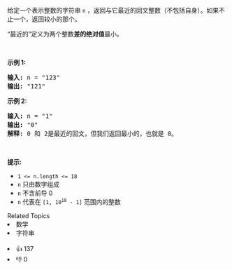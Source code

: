 <p>给定一个表示整数的字符串&nbsp;<code>n</code> ，返回与它最近的回文整数（不包括自身）。如果不止一个，返回较小的那个。</p>

<p>“最近的”定义为两个整数<strong>差的绝对值</strong>最小。</p>

<p>&nbsp;</p>

<p><strong>示例 1:</strong></p>

<pre>
<strong>输入:</strong> n = "123"
<strong>输出:</strong> "121"
</pre>

<p><strong>示例 2:</strong></p>

<pre>
<strong>输入:</strong> n = "1"
<strong>输出:</strong> "0"
<strong>解释:</strong> 0 和 2是最近的回文，但我们返回最小的，也就是 0。
</pre>

<p>&nbsp;</p>

<p><strong>提示:</strong></p>

<ul>
	<li><code>1 &lt;= n.length &lt;= 18</code></li>
	<li><code>n</code>&nbsp;只由数字组成</li>
	<li><code>n</code>&nbsp;不含前导 0</li>
	<li><code>n</code>&nbsp;代表在&nbsp;<code>[1, 10<sup>18</sup>&nbsp;- 1]</code> 范围内的整数</li>
</ul>
<div><div>Related Topics</div><div><li>数学</li><li>字符串</li></div></div><br><div><li>👍 137</li><li>👎 0</li></div>